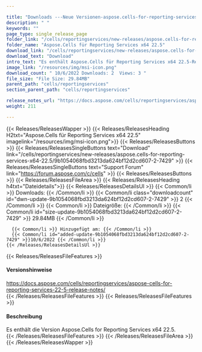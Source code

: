 ```yaml
---

title: "Downloads ---Neue Versionen-aspose.cells-for-reporting-services-x64-22.5"
description: " "
keywords: ""
page_type: single_release_page
folder_link: "/cells/reportingservices/new-releases/aspose.cells-for-reporting-services-x64-22.5/"
folder_name: "Aspose.Cells für Reporting Services x64 22.5"
download_link: "/cells/reportingservices/new-releases/aspose.cells-for-reporting-services-x64-22.5/9b1054068fbd3213da624bf12d2cd607-2-7429"
download_text: "Download"
intro_text: "Es enthält Aspose.Cells für Reporting Services x64 22.5-Release."
image_link: "/resources/img/msi-icon.png"
download_count: " 10/6/2022 Downloads: 2  Views: 3 "
file_size: "File Size: 29.84MB"
parent_path: "cells/reportingservices"
section_parent_path: "cells/reportingservices"

release_notes_url: "https://docs.aspose.com/cells/reportingservices/aspose-cells-for-reporting-services-22-5-release-notes/"
weight: 211

---
```


{{< Releases/ReleasesWapper >}}
  {{< Releases/ReleasesHeading H2txt="Aspose.Cells für Reporting Services x64 22.5" imagelink="/resources/img/msi-icon.png">}}
  {{< Releases/ReleasesButtons >}}
    {{< Releases/ReleasesSingleButtons text="Download" link="/cells/reportingservices/new-releases/aspose.cells-for-reporting-services-x64-22.5/9b1054068fbd3213da624bf12d2cd607-2-7429" >}}
    {{< Releases/ReleasesSingleButtons text="Support Forum" link="https://forum.aspose.com/c/cells" >}}
  {{< Releases/ReleasesButtons >}}
  {{< Releases/ReleasesFileArea >}}
    {{< Releases/ReleasesHeading h4txt="Dateidetails">}}
    {{< Releases/ReleasesDetailsUl >}}
      {{< Common/li >}} Downloads: {{< /Common/li >}}
      {{< Common/li class="downloadcount" id="dwn-update-9b1054068fbd3213da624bf12d2cd607-2-7429" >}} 2 {{< /Common/li >}}
      {{< Common/li >}} Dateigröße: {{< /Common/li >}}
      {{< Common/li id="size-update-9b1054068fbd3213da624bf12d2cd607-2-7429" >}} 29.84MB {{< /Common/li >}}

      {{< Common/li >}} Hinzugefügt am: {{< /Common/li >}}
      {{< Common/li id="added-update-9b1054068fbd3213da624bf12d2cd607-2-7429" >}}10/6/2022 {{< /Common/li >}}
    {{< /Releases/ReleasesDetailsUl >}}

  {{< Releases/ReleasesFileFeatures >}}
      <h4>Versionshinweise</h4><div> <a href='https://docs.aspose.com/cells/reportingservices/aspose-cells-for-reporting-services-22-5-release-notes/'>https://docs.aspose.com/cells/reportingservices/aspose-cells-for-reporting-services-22-5-release-notes/</a></div>
  {{< /Releases/ReleasesFileFeatures >}}
  {{< Releases/ReleasesFileFeatures >}}
      <h4>Beschreibung</h4><div class="HTMLDescription"> Es enthält die Version Aspose.Cells for Reporting Services x64 22.5.</div>
  {{< /Releases/ReleasesFileFeatures >}}
 {{< /Releases/ReleasesFileArea >}}
{{< /Releases/ReleasesWapper >}}



